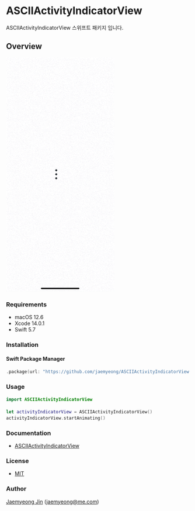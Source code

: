 # ASCIIActivityIndicatorView

ASCIIActivityIndicatorView 스위프트 패키지 입니다.

## Overview

![](https://github.com/jaemyeong/ASCIIActivityIndicatorView/blob/gh-pages/assets/images/preview.gif)

### Requirements

- macOS 12.6
- Xcode 14.0.1
- Swift 5.7

### Installation

#### Swift Package Manager

```swift
.package(url: "https://github.com/jaemyeong/ASCIIActivityIndicatorView.git", .upToNextMajor(from: "0.1.2"))
```

### Usage

```swift
import ASCIIActivityIndicatorView

let activityIndicatorView = ASCIIActivityIndicatorView()
activityIndicatorView.startAnimating()
```

### Documentation

- [ASCIIActivityIndicatorView](https://ascii-activity-indicator-view.jaemyeong.com/docs/documentation/asciiactivityindicatorview/)

### License

- [MIT](LICENSE)

### Author

[Jaemyeong Jin](https://github.com/jaemyeong) ([jaemyeong@me.com](mailto:jaemyeong@me.com))

